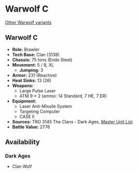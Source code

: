 # Warwolf C

[Other Warwolf variants](../warwolf.md)

## Warwolf C
- **Role:** Brawler
- **Tech Base:** Clan (3138)
- **Chassis:** 75 tons (Endo Steel)
- **Movement:** 5 / 8, XL
  - **Jumping:** 3
- **Armor:** 231 (Reactive)
- **Heat Sinks:** 13 (26)
- **Weapons:**
  - Large Pulse Laser
  - ATM 9 × 2 (ammo: 14 Standard, 7 HE, 7 ER)
- **Equipment:**
  - Laser Anti-Missile System
  - Targeting Computer
  - CASE II
- **Sources:** TRO 3145 The Clans - Dark Ages, [Master Unit List](http://masterunitlist.info/Unit/Details/6290/warwolf-c)
- **Battle Value:** 2776

## Availability

### Dark Ages
- Clan Wolf

